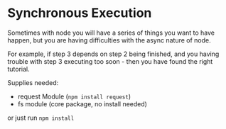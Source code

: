 Synchronous Execution
=========

Sometimes with node you will have a series of things you want to have happen, but you are having difficulties with the async nature of node.

For example, if step 3 depends on step 2 being finished, and you having trouble with step 3 executing too soon - then you have found the right tutorial.

Supplies needed:

*	request Module (`npm install request`)
*	fs module      (core package, no install needed)

or just run `npm install`
